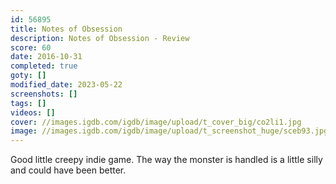 ```yaml
---
id: 56895
title: Notes of Obsession
description: Notes of Obsession - Review
score: 60
date: 2016-10-31
completed: true
goty: []
modified_date: 2023-05-22
screenshots: []
tags: []
videos: []
cover: //images.igdb.com/igdb/image/upload/t_cover_big/co2li1.jpg
image: //images.igdb.com/igdb/image/upload/t_screenshot_huge/sceb93.jpg
---
```

Good little creepy indie game. The way the monster is handled is a little silly and could have been better.